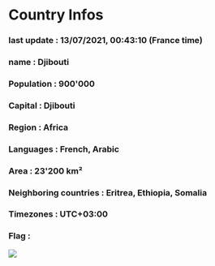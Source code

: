 # Country  Infos
### last update : 13/07/2021, 00:43:10 (France time)

### name : Djibouti
### Population : 900'000
### Capital : Djibouti
### Region : Africa
### Languages : French, Arabic
### Area : 23'200 km²
### Neighboring countries : Eritrea, Ethiopia, Somalia
### Timezones : UTC+03:00

### Flag :
![](https://restcountries.eu/data/dji.svg)